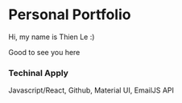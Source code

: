 # Personal Portfolio
Hi, my name is Thien Le :)

Good to see you here

### Techinal Apply
Javascript/React, Github, Material UI, EmailJS API
